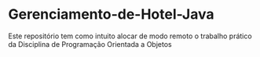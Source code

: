# Gerenciamento-de-Hotel-Java
Este repositório tem como intuito alocar de modo remoto o trabalho prático da Disciplina de Programação Orientada a Objetos
